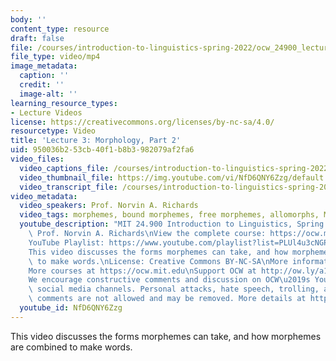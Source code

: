 ```yaml
---
body: ''
content_type: resource
draft: false
file: /courses/introduction-to-linguistics-spring-2022/ocw_24900_lecture03_2022feb08_360p_16_9.mp4
file_type: video/mp4
image_metadata:
  caption: ''
  credit: ''
  image-alt: ''
learning_resource_types:
- Lecture Videos
license: https://creativecommons.org/licenses/by-nc-sa/4.0/
resourcetype: Video
title: 'Lecture 3: Morphology, Part 2'
uid: 950036b2-53cb-40f1-b8b3-982079af2fa6
video_files:
  video_captions_file: /courses/introduction-to-linguistics-spring-2022-spring-2022/12ChuriW0Xo9h4IDLLgPipRkMt-0F4IsW_transcript.webvtt
  video_thumbnail_file: https://img.youtube.com/vi/NfD6QNY6Zzg/default.jpg
  video_transcript_file: /courses/introduction-to-linguistics-spring-2022-spring-2022/12ChuriW0Xo9h4IDLLgPipRkMt-0F4IsW_transcript.pdf
video_metadata:
  video_speakers: Prof. Norvin A. Richards
  video_tags: morphemes, bound morphemes, free morphemes, allomorphs, Merge, plurals
  youtube_description: "MIT 24.900 Introduction to Linguistics, Spring 2022\nInstructor:\
    \ Prof. Norvin A. Richards\nView the complete course: https://ocw.mit.edu/courses/introduction-to-linguistics-spring-2022/\n\
    YouTube Playlist: https://www.youtube.com/playlist?list=PLUl4u3cNGP63BZGNOqrF2qf_yxOjuG35j\n\
    This video discusses the forms morphemes can take, and how morphemes are combined\
    \ to make words.\nLicense: Creative Commons BY-NC-SA\nMore information at https://ocw.mit.edu/terms\n\
    More courses at https://ocw.mit.edu\nSupport OCW at http://ow.ly/a1If50zVRlQ\n\
    We encourage constructive comments and discussion on OCW\u2019s YouTube and other\
    \ social media channels. Personal attacks, hate speech, trolling, and inappropriate\
    \ comments are not allowed and may be removed. More details at https://ocw.mit.edu/comments.\n"
  youtube_id: NfD6QNY6Zzg
---
```

This video discusses the forms morphemes can take, and how morphemes are combined to make words.